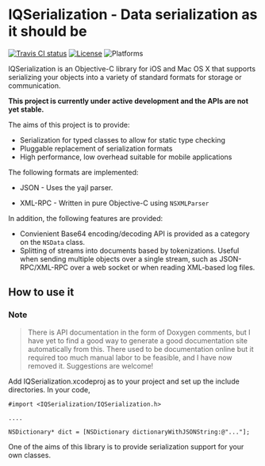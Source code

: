 # IQSerialization - Data serialization as it should be

[![Travis CI status](https://travis-ci.org/evolvIQ/iqserialization.svg?branch=master)](https://travis-ci.org/evolvIQ/iqserialization)
[![License](https://img.shields.io/github/license/evolvIQ/IQSerialization.svg)](https://github.com/evolvIQ/IQSerialization/blob/master/LICENSE)
![Platforms](https://img.shields.io/badge/platforms-OS%20X%20%7C%20iOS-lightgrey.svg)

IQSerialization is an Objective-C library for iOS and Mac OS X that supports serializing your objects into a
variety of standard formats for storage or communication.

**This project is currently under active development and the APIs are not yet stable.**

The aims of this project is to provide:

* Serialization for typed classes to allow for static type checking
* Pluggable replacement of serialization formats
* High performance, low overhead suitable for mobile applications

The following formats are implemented:

* JSON - Uses the yajl parser.

* XML-RPC - Written in pure Objective-C using `NSXMLParser`
  
In addition, the following features are provided:

* Convienient Base64 encoding/decoding API is provided as a category on the `NSData` class.
* Splitting of streams into documents based by tokenizations. Useful when sending multiple objects over a single stream, such as JSON-RPC/XML-RPC over a web socket or when reading XML-based log files.

## How to use it

### Note
> There is API documentation in the form of Doxygen comments, but I have yet to find a good way to generate a good documentation site automatically from this. There used to be documentation online but it required too much manual labor to be feasible, and I have now removed it. Suggestions are welcome!

Add IQSerialization.xcodeproj as to your project and set up the include directories. In your code, 

    #import <IQSerialization/IQSerialization.h>
    
    ....
    
    NSDictionary* dict = [NSDictionary dictionaryWithJSONString:@"..."];
    
One of the aims of this library is to provide serialization support for your own classes.
